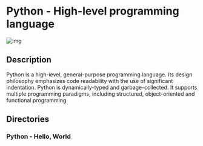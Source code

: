 # Python - High-level programming language

![img](https://www.actuia.com/wp-content/uploads/2022/01/logopython.png)

## Description
Python is a high-level, general-purpose programming language. Its design philosophy emphasizes code readability with the use of significant indentation. Python is dynamically-typed and garbage-collected. It supports multiple programming paradigms, including structured, object-oriented and functional programming.

## Directories
### Python - Hello, World
